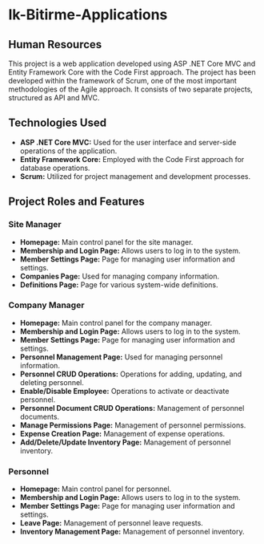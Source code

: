 # Ik-Bitirme-Applications

## Human Resources

This project is a web application developed using ASP .NET Core MVC and Entity Framework Core with the Code First approach. The project has been developed within the framework of Scrum, one of the most important methodologies of the Agile approach. It consists of two separate projects, structured as API and MVC.

## Technologies Used

- **ASP .NET Core MVC:** Used for the user interface and server-side operations of the application.
- **Entity Framework Core:** Employed with the Code First approach for database operations.
- **Scrum:** Utilized for project management and development processes.

## Project Roles and Features

### Site Manager

- **Homepage:** Main control panel for the site manager.
- **Membership and Login Page:** Allows users to log in to the system.
- **Member Settings Page:** Page for managing user information and settings.
- **Companies Page:** Used for managing company information.
- **Definitions Page:** Page for various system-wide definitions.

### Company Manager

- **Homepage:** Main control panel for the company manager.
- **Membership and Login Page:** Allows users to log in to the system.
- **Member Settings Page:** Page for managing user information and settings.
- **Personnel Management Page:** Used for managing personnel information.
- **Personnel CRUD Operations:** Operations for adding, updating, and deleting personnel.
- **Enable/Disable Employee:** Operations to activate or deactivate personnel.
- **Personnel Document CRUD Operations:** Management of personnel documents.
- **Manage Permissions Page:** Management of personnel permissions.
- **Expense Creation Page:** Management of expense operations.
- **Add/Delete/Update Inventory Page:** Management of personnel inventory.

### Personnel

- **Homepage:** Main control panel for personnel.
- **Membership and Login Page:** Allows users to log in to the system.
- **Member Settings Page:** Page for managing user information and settings.
- **Leave Page:** Management of personnel leave requests.
- **Inventory Management Page:** Management of personnel inventory.
